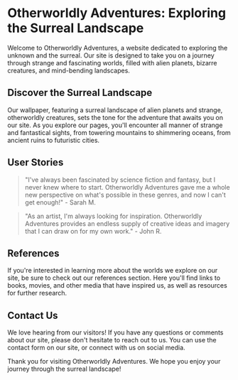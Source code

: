<!--font:Playfair Display-->

# Otherworldly Adventures: Exploring the Surreal Landscape

Welcome to Otherworldly Adventures, a website dedicated to exploring the unknown and the surreal. Our site is designed to take you on a journey through strange and fascinating worlds, filled with alien planets, bizarre creatures, and mind-bending landscapes.

## Discover the Surreal Landscape

Our wallpaper, featuring a surreal landscape of alien planets and strange, otherworldly creatures, sets the tone for the adventure that awaits you on our site. As you explore our pages, you'll encounter all manner of strange and fantastical sights, from towering mountains to shimmering oceans, from ancient ruins to futuristic cities.

## User Stories

> "I've always been fascinated by science fiction and fantasy, but I never knew where to start. Otherworldly Adventures gave me a whole new perspective on what's possible in these genres, and now I can't get enough!" - Sarah M.

> "As an artist, I'm always looking for inspiration. Otherworldly Adventures provides an endless supply of creative ideas and imagery that I can draw on for my own work." - John R.

## References

If you're interested in learning more about the worlds we explore on our site, be sure to check out our references section. Here you'll find links to books, movies, and other media that have inspired us, as well as resources for further research.

## Contact Us

We love hearing from our visitors! If you have any questions or comments about our site, please don't hesitate to reach out to us. You can use the contact form on our site, or connect with us on social media.

Thank you for visiting Otherworldly Adventures. We hope you enjoy your journey through the surreal landscape!

<!--

Write me content for website with wallpaper which alt text is:

"A surreal landscape of alien planets and strange, otherworldly creatures."

The name/title of the page should not be 1:1 copy of the alt text but rather a real content of the website which is using this wallpaper.

- Use markdown format 
- Start with heading
- Heading should be short and concise
- The content should look like a real website 
- The website should not be about the wallpaper, wallpaper is just a related background
- Heading should be contain work "wallpaper" or "background"
- Include real sections like references, contact, user stories, etc. use things relevant to the page purpose.
- Feel free to use structure like headings, bullets, numbering, blockquotes, paragraphs, horizontal lines, etc.
- You can use formatting like bold or _italic_
- You can include UTF-8 emojis
- Links should be only #hash anchors (and you can refer to the document itself)
- Do not include images


---


# Otherworldly Adventures: Exploring the Surreal Landscape

Welcome to Otherworldly Adventures, a website dedicated to exploring the unknown and the surreal. Our site is designed to take you on a journey through strange and fascinating worlds, filled with alien planets, bizarre creatures, and mind-bending landscapes.

## Discover the Surreal Landscape

Our wallpaper, featuring a surreal landscape of alien planets and strange, otherworldly creatures, sets the tone for the adventure that awaits you on our site. As you explore our pages, you'll encounter all manner of strange and fantastical sights, from towering mountains to shimmering oceans, from ancient ruins to futuristic cities.

## User Stories

> "I've always been fascinated by science fiction and fantasy, but I never knew where to start. Otherworldly Adventures gave me a whole new perspective on what's possible in these genres, and now I can't get enough!" - Sarah M.

> "As an artist, I'm always looking for inspiration. Otherworldly Adventures provides an endless supply of creative ideas and imagery that I can draw on for my own work." - John R.

## References

If you're interested in learning more about the worlds we explore on our site, be sure to check out our references section. Here you'll find links to books, movies, and other media that have inspired us, as well as resources for further research.

## Contact Us

We love hearing from our visitors! If you have any questions or comments about our site, please don't hesitate to reach out to us. You can use the contact form on our site, or connect with us on social media.

Thank you for visiting Otherworldly Adventures. We hope you enjoy your journey through the surreal landscape!

-->

